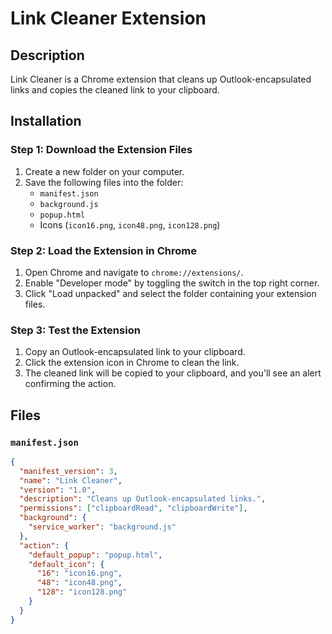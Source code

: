 # Link Cleaner Extension

## Description

Link Cleaner is a Chrome extension that cleans up Outlook-encapsulated links and copies the cleaned link to your clipboard.

## Installation

### Step 1: Download the Extension Files

1. Create a new folder on your computer.
2. Save the following files into the folder:
   - `manifest.json`
   - `background.js`
   - `popup.html`
   - Icons (`icon16.png`, `icon48.png`, `icon128.png`)

### Step 2: Load the Extension in Chrome

1. Open Chrome and navigate to `chrome://extensions/`.
2. Enable "Developer mode" by toggling the switch in the top right corner.
3. Click "Load unpacked" and select the folder containing your extension files.

### Step 3: Test the Extension

1. Copy an Outlook-encapsulated link to your clipboard.
2. Click the extension icon in Chrome to clean the link.
3. The cleaned link will be copied to your clipboard, and you'll see an alert confirming the action.

## Files

### `manifest.json`

```json
{
  "manifest_version": 3,
  "name": "Link Cleaner",
  "version": "1.0",
  "description": "Cleans up Outlook-encapsulated links.",
  "permissions": ["clipboardRead", "clipboardWrite"],
  "background": {
    "service_worker": "background.js"
  },
  "action": {
    "default_popup": "popup.html",
    "default_icon": {
      "16": "icon16.png",
      "48": "icon48.png",
      "128": "icon128.png"
    }
  }
}
